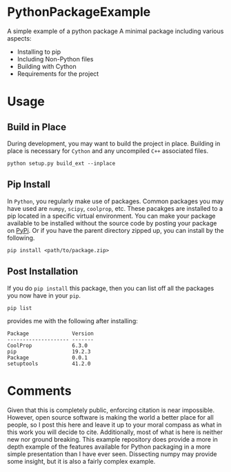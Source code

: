 # PythonPackageExample
A simple example of a python package
A minimal package including various aspects:
- Installing to pip
- Including Non-Python files
- Building with Cython
- Requirements for the project

# Usage
## Build in Place
During development, you may want to build the project in place.
Building in place is necessary for `Cython` and any uncompiled `C++`
associated files.  
```
python setup.py build_ext --inplace
```

## Pip Install
In `Python`, you regularly make use of packages. Common packages you may have
used are `numpy`, `scipy`, `coolprop`, etc. These pacakges are installed to a 
pip located in a specific virtual environment. You can make your package
available to be installed without the source code by posting your package 
on  <a href="https://pypi.org/">PyPi</a>. Or if you have the parent directory 
zipped up, you can install by the following. 
```
pip install <path/to/package.zip>
``` 
## Post Installation
If you do `pip install` this package, then you can list off all the packages you
now have in your `pip`.
```
pip list
```
provides me with the following after installing:
```
Package              Version
-------------------- -------
CoolProp             6.3.0  
pip                  19.2.3 
Package              0.0.1  
setuptools           41.2.0
``` 

# Comments
Given that this is completely public, enforcing citation is near impossible.
However, open source software is making the world a better place for all people, so 
I post this here and leave it up to your moral compass as what in this work 
you will decide to cite. Additionally, most of what is here is neither new nor 
ground breaking. This example repository does provide a more in depth 
example of the features available for Python packaging in a more simple 
presentation than I have ever seen. Dissecting numpy may provide some 
insight, but it is also a fairly complex example. 
